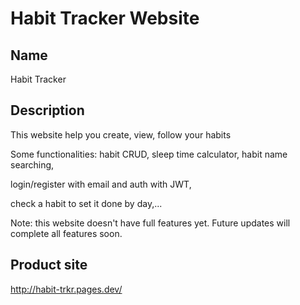 # Habit Tracker Website

## Name
Habit Tracker

## Description
This website help you create, view, follow your habits

Some functionalities: 
habit CRUD, sleep time calculator, habit name searching,

login/register with email and auth with JWT,

check a habit to set it done by day,...

Note: this website doesn't have full features yet. 
Future updates will complete all features soon.

## Product site
http://habit-trkr.pages.dev/
